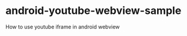 android-youtube-webview-sample
==============================

How to use youtube iframe in android webview